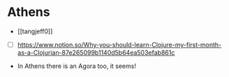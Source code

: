 # Athens
- [[tangjeff0]]
- [ ] https://www.notion.so/Why-you-should-learn-Clojure-my-first-month-as-a-Clojurian-87e265099b1140d5b64ea503efab861c
- In Athens there is an Agora too, it seems!
